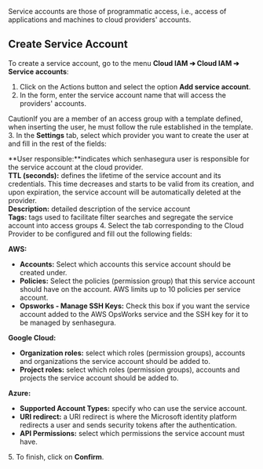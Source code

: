 Service accounts are those of programmatic access, i.e., access of applications and machines to cloud providers' accounts.

## Create Service Account

To create a service account, go to the menu **Cloud IAM ➔ Cloud IAM ➔ Service accounts**:

1. Click on the Actions button and select the option **Add service account**.
2. In the form, enter the service account name that will access the providers' accounts.  
  
CautionIf you are a member of an access group with a template defined, when inserting the user, he must follow the rule established in the template.
3. In the **Settings** tab, select which provider you want to create the user at and fill in the rest of the fields:  
  
**User responsible:**indicates which senhasegura user is responsible for the service account at the cloud provider.  
**TTL (seconds):** defines the lifetime of the service account and its credentials. This time decreases and starts to be valid from its creation, and upon expiration, the service account will be automatically deleted at the provider.  
**Description:** detailed description of the service account  
**Tags:** tags used to facilitate filter searches and segregate the service account into access groups
4. Select the tab corresponding to the Cloud Provider to be configured and fill out the following fields:

**AWS:**

* **Accounts:** Select which accounts this service account should be created under.
* **Policies:** Select the policies (permission group) that this service account should have on the account. AWS limits up to 10 policies per service account.
* **Opsworks \- Manage SSH Keys:** Check this box if you want the service account added to the AWS OpsWorks service and the SSH key for it to be managed by senhasegura.

**Google Cloud:**

* **Organization roles:** select which roles (permission groups), accounts and organizations the service account should be added to.
* **Project roles:** select which roles (permission groups), accounts and projects the service account should be added to.

**Azure:**

* **Supported Account Types:** specify who can use the service account.
* **URI redirect:** a URI redirect is where the Microsoft identity platform redirects a user and sends security tokens after the authentication.
* **API Permissions:** select which permissions the service account must have.

5\. To finish, click on **Confirm**.

